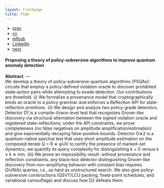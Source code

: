 ```yaml
---
layout: frontpage
title: PSQA
---
```



<div class="navbar">
  <div class="navbar-inner">
      <ul class="nav">
          <li><a href="qlyapunov.html">prev</a></li>          
          <li><a href="{{ BASE_PATH }}/jshah-public.pdf">cv</a></li>
          <li><a href="https://github.com/javedmshah">github</a></li>
          <li><a href="https://linkedin.com/in/javedmaqboolshah">LinkedIn</a></li>
          <li><a href="emotion_agency.html">next</a></li>          
      </ul>
  </div>
</div>

#### Proposing a theory of policy-subversive algorithms to improve quantum anomaly detection

**Abstract**. &mdash; <br>
We develop a theory of policy-subversive quantum algorithms (PSQAs): circuits
that employ a policy-defined violation oracle to discover prohibited state–action pairs
while attempting to evade detection. Our contributions are threefold. (i) We formalize a provenance model that cryptographically binds an oracle to a policy grammar and enforces a Reflection API for state-reflection primitives. (ii) We design and analyze two policy-grade detectors. Detector D1 is a compile-/trace-level test that recognizes Grover-like discovery via structural alternation between the signed violation oracle and registered state-reflections; under the API constraints, we prove completeness (no false negatives on amplitude amplification/estimation) and give exponentially decaying false-positive bounds. Detector D∗2 is a quantum-native spectral test that uses short amplitude estimation on the composed iterate Q = R ∗ ψUV to
certify the presence of marked-set dynamics; we quantify its query complexity for distinguishing k = 0 versus k ≥ k ∗ min. (iii) We prove an impossibility result: without provenance and reflection constraints, any black-box detector distinguishing Grover-like discovery from non-amplifying behavior with constant bias requires Ω(√N/k) queries, i.e., as hard as unstructured search. We also give policy-subversive constructions (QSVT/LCU packing, fixed-point schedules, and variational camouflage) and discuss how D2 defeats them.
